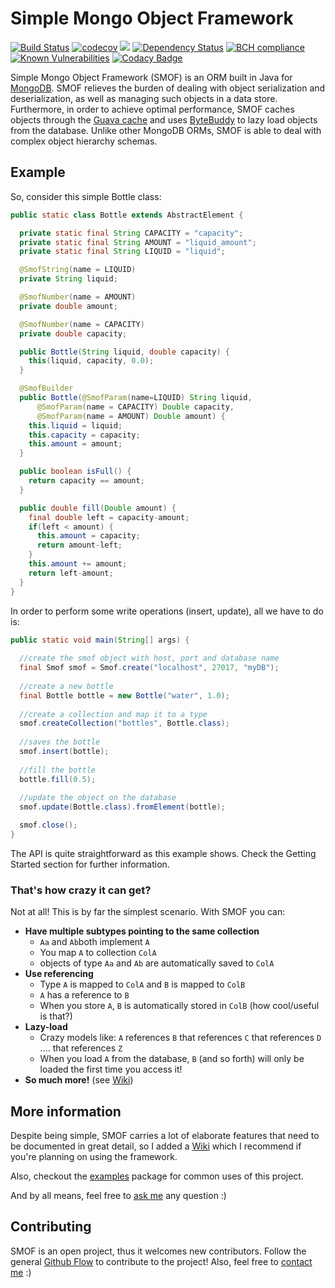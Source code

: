 # Simple Mongo Object Framework

[![Build Status](https://travis-ci.org/JPDSousa/mongo-obj-framework.svg?branch=master)](https://travis-ci.org/JPDSousa/mongo-obj-framework)
[![codecov](https://codecov.io/gh/JPDSousa/mongo-obj-framework/branch/master/graph/badge.svg)](https://codecov.io/gh/JPDSousa/mongo-obj-framework)
[![](https://jitpack.io/v/JPDSousa/mongo-obj-framework.svg)](https://jitpack.io/#JPDSousa/mongo-obj-framework)
[![Dependency Status](https://www.versioneye.com/user/projects/5933e3e776149d00503a8c25/badge.svg)](https://www.versioneye.com/user/projects/5933e3e776149d00503a8c25)
[![BCH compliance](https://bettercodehub.com/edge/badge/JPDSousa/mongo-obj-framework?branch=master)](https://bettercodehub.com/)
[![Known Vulnerabilities](https://snyk.io/test/github/jpdsousa/mongo-obj-framework/badge.svg)](https://snyk.io/test/github/jpdsousa/mongo-obj-framework)
[![Codacy Badge](https://api.codacy.com/project/badge/Grade/5df5e0d42de5421a984d128d51f4160a)](https://www.codacy.com/app/JPDSousa/mongo-obj-framework?utm_source=github.com&amp;utm_medium=referral&amp;utm_content=JPDSousa/mongo-obj-framework&amp;utm_campaign=Badge_Grade)

Simple Mongo Object Framework (SMOF) is an ORM built in Java for [MongoDB](https://www.mongodb.com/). SMOF relieves the burden of dealing with object serialization and deserialization, as well as managing such objects in a data store. Furthermore, in order to achieve optimal performance, SMOF caches objects through the [Guava cache](https://github.com/google/guava/wiki/CachesExplained) and uses [ByteBuddy](http://bytebuddy.net) to lazy load objects from the database. Unlike other MongoDB ORMs, SMOF is able to deal with complex object hierarchy schemas.

## Example

So, consider this simple Bottle class:

```java
public static class Bottle extends AbstractElement {

  private static final String CAPACITY = "capacity";
  private static final String AMOUNT = "liquid_amount";
  private static final String LIQUID = "liquid";

  @SmofString(name = LIQUID)
  private String liquid;

  @SmofNumber(name = AMOUNT)
  private double amount;

  @SmofNumber(name = CAPACITY)
  private double capacity;

  public Bottle(String liquid, double capacity) {
    this(liquid, capacity, 0.0);
  }

  @SmofBuilder
  public Bottle(@SmofParam(name=LIQUID) String liquid,
      @SmofParam(name = CAPACITY) Double capacity,
      @SmofParam(name = AMOUNT) Double amount) {
    this.liquid = liquid;
    this.capacity = capacity;
    this.amount = amount;
  }

  public boolean isFull() {
    return capacity == amount;
  }

  public double fill(Double amount) {
    final double left = capacity-amount;
    if(left < amount) {
      this.amount = capacity;
      return amount-left;
    }
    this.amount += amount;
    return left-amount;
  }
}
```

In order to perform some write operations (insert, update), all we have to do is:

```java
public static void main(String[] args) {
  
  //create the smof object with host, port and database name
  final Smof smof = Smof.create("localhost", 27017, "myDB");
  
  //create a new bottle
  final Bottle bottle = new Bottle("water", 1.0);
  
  //create a collection and map it to a type
  smof.createCollection("bottles", Bottle.class);
  
  //saves the bottle
  smof.insert(bottle);
  
  //fill the bottle
  bottle.fill(0.5);
  
  //update the object on the database
  smof.update(Bottle.class).fromElement(bottle);

  smof.close();
}
```

The API is quite straightforward as this example shows. Check the Getting Started section for further information.

### That's how crazy it can get?

Not at all! This is by far the simplest scenario. With SMOF you can:
* **Have multiple subtypes pointing to the same collection** 
  * `Aa` and `Ab`both implement `A`
  * You map `A` to collection `ColA`
  * objects of type `Aa` and `Ab` are automatically saved to `ColA`
* **Use referencing**
  * Type `A` is mapped to `ColA` and `B` is mapped to `ColB`
  * `A` has a reference to `B`
  * When you store `A`, `B` is automatically stored in `ColB` (how cool/useful is that?)
* **Lazy-load**
  * Crazy models like: `A` references `B` that references `C` that references `D` .... that references `Z`
  * When you load `A` from the database, `B` (and so forth) will only be loaded the first time you access it!
* **So much more!** (see [Wiki](https://github.com/JPDSousa/mongo-obj-framework/wiki))

## More information

Despite being simple, SMOF carries a lot of elaborate features that need to be documented in great detail, so I added a [Wiki](https://github.com/JPDSousa/mongo-obj-framework/wiki) which I recommend if you're planning on using the framework.

Also, checkout the [examples](https://github.com/JPDSousa/mongo-obj-framework/tree/master/examples/org/smof/examples) package for common uses of this project.

And by all means, feel free to [ask me](mailto:jpd.sousa@campus.fct.unl.pt) any question :)

## Contributing

SMOF is an open project, thus it welcomes new contributors. Follow the general [Github Flow](https://guides.github.com/introduction/flow/index.html) to contribute to the project! Also, feel free to [contact me](mailto:jpd.sousa@campus.fct.unl.pt) :)
